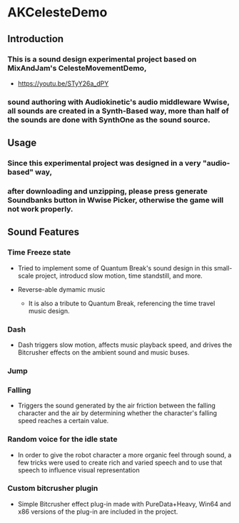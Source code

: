 # AKCelesteDemo

## Introduction

### This is a sound design experimental project based on MixAndJam's CelesteMovementDemo, 

- https://youtu.be/STyY26a_dPY

### sound authoring with Audiokinetic's audio middleware Wwise, all sounds are created in a Synth-Based way, more than half of the sounds are done with SynthOne as the sound source.

## Usage

### Since this experimental project was designed in a very "audio-based" way,

### after downloading and unzipping, please press generate Soundbanks button in Wwise Picker, otherwise the game will not work properly.

## Sound Features

### Time Freeze state

- Tried to implement some of Quantum Break's sound design in this small-scale project, introducd slow motion, time standstill, and more.
- Reverse-able dymamic music

	- It is also a tribute to Quantum Break, referencing the time travel music design.

### Dash

- Dash triggers slow motion, affects music playback speed, and drives the Bitcrusher effects on the ambient sound and music buses.

### Jump

### Falling

- Triggers the sound generated by the air friction between the falling character and the air by determining whether the character's falling speed reaches a certain value.

### Random voice for the idle state

- In order to give the robot character a more organic feel through sound, a few tricks were used to create rich and varied speech and to use that speech to influence visual representation

### Custom bitcrusher plugin

- Simple Bitcrusher effect plug-in made with PureData+Heavy, Win64 and x86 versions of the plug-in are included in the project.

